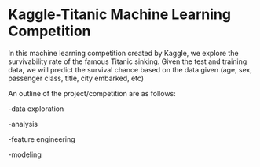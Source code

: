 # Kaggle-Titanic Machine Learning Competition

In this machine learning competition created by Kaggle, we explore the survivability rate of the famous Titanic sinking. Given the test and training data, we will predict the survival chance based on the data given (age, sex, passenger class, title, city embarked, etc)


An outline of the project/competition are as follows:


-data exploration

-analysis

-feature engineering

-modeling

